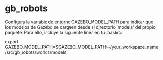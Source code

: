 # gb_robots
Configura la variable de entorno GAZEBO_MODEL_PATH para indicar que los modelos de Gazebo se carguen desde el directorio 'models' del propio paquete. Para ello, incluye la siguiente línea en tu .bashrc:

export GAZEBO_MODEL_PATH=$GAZEBO_MODEL_PATH:~/your_workspace_name/src/gb_robots/worlds/models
